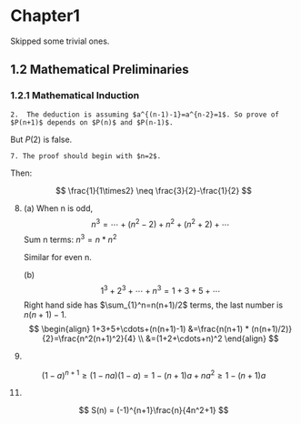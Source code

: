 
# Chapter1
Skipped some trivial ones. 
## 1.2 Mathematical Preliminaries
### 1.2.1 Mathematical Induction
	2.  The deduction is assuming $a^{(n-1)-1}=a^{n-2}=1$. So prove of $P(n+1)$ depends on $P(n)$ and $P(n-1)$. 
But $P(2)$ is false.

	7. The proof should begin with $n=2$.  
Then: 

$$
\frac{1}{1\times2} \neq \frac{3}{2}-\frac{1}{2}
$$

8. (a) When n is odd,
   $$
   n^3=\cdots+(n^2-2)+n^2+(n^2+2)+\cdots
   $$
   Sum n terms: $n^3=n*n^2$

   Similar for even n.

   (b) 
   $$
   1^3+2^3+\cdots+n^3=1+3+5+\cdots
   $$
   Right hand side has $\sum_{1}^n=n(n+1)/2$ terms, the last number is $n(n+1)-1$.
   $$
   \begin{align}
   1+3+5+\cdots+(n(n+1)-1) &=\frac{n(n+1) * (n(n+1)/2)}{2}=\frac{n^2(n+1)^2}{4} \\
   &=(1+2+\cdots+n)^2
   \end{align}
   $$
   

9.
$$
   (1-a)^{n+1}\ge(1-na)(1-a)=1-(n+1)a+na^2\ge1-(n+1)a
$$






11. 
$$
S(n) = (-1)^{n+1}\frac{n}{4n^2+1}
$$

